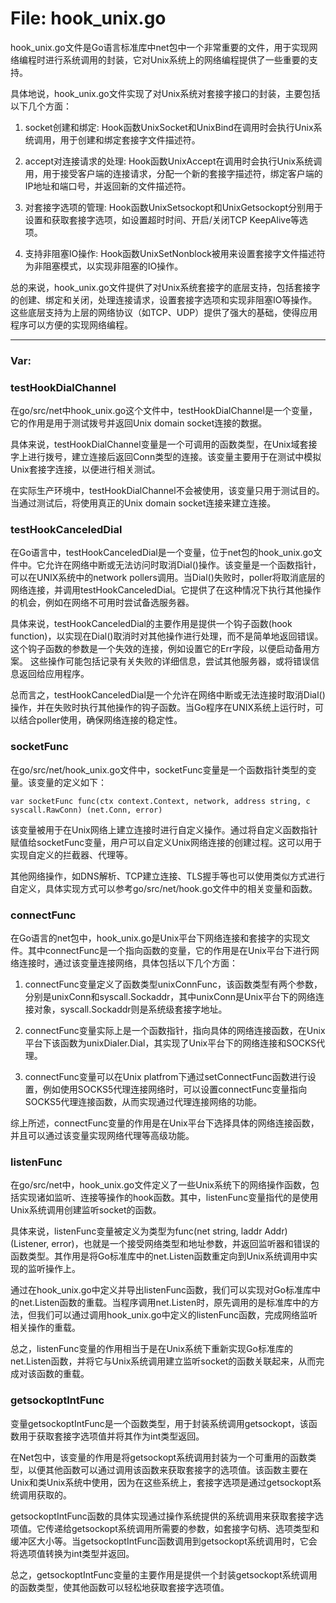 # File: hook_unix.go

hook_unix.go文件是Go语言标准库中net包中一个非常重要的文件，用于实现网络编程时进行系统调用的封装，它对Unix系统上的网络编程提供了一些重要的支持。

具体地说，hook_unix.go文件实现了对Unix系统对套接字接口的封装，主要包括以下几个方面：

1. socket创建和绑定: Hook函数UnixSocket和UnixBind在调用时会执行Unix系统调用，用于创建和绑定套接字文件描述符。

2. accept对连接请求的处理: Hook函数UnixAccept在调用时会执行Unix系统调用，用于接受客户端的连接请求，分配一个新的套接字描述符，绑定客户端的IP地址和端口号，并返回新的文件描述符。

3. 对套接字选项的管理: Hook函数UnixSetsockopt和UnixGetsockopt分别用于设置和获取套接字选项，如设置超时时间、开启/关闭TCP KeepAlive等选项。

4. 支持非阻塞IO操作: Hook函数UnixSetNonblock被用来设置套接字文件描述符为非阻塞模式，以实现非阻塞的IO操作。

总的来说，hook_unix.go文件提供了对Unix系统套接字的底层支持，包括套接字的创建、绑定和关闭，处理连接请求，设置套接字选项和实现非阻塞IO等操作。这些底层支持为上层的网络协议（如TCP、UDP）提供了强大的基础，使得应用程序可以方便的实现网络编程。




---

### Var:

### testHookDialChannel

在go/src/net中hook_unix.go这个文件中，testHookDialChannel是一个变量，它的作用是用于测试拨号并返回Unix domain socket连接的数据。

具体来说，testHookDialChannel变量是一个可调用的函数类型，在Unix域套接字上进行拨号，建立连接后返回Conn类型的连接。该变量主要用于在测试中模拟Unix套接字连接，以便进行相关测试。

在实际生产环境中，testHookDialChannel不会被使用，该变量只用于测试目的。当通过测试后，将使用真正的Unix domain socket连接来建立连接。



### testHookCanceledDial

在Go语言中，testHookCanceledDial是一个变量，位于net包的hook_unix.go文件中。它允许在网络中断或无法访问时取消Dial()操作。该变量是一个函数指针，可以在UNIX系统中的network pollers调用。当Dial()失败时，poller将取消底层的网络连接，并调用testHookCanceledDial。它提供了在这种情况下执行其他操作的机会，例如在网络不可用时尝试备选服务器。

具体来说，testHookCanceledDial的主要作用是提供一个钩子函数(hook function)，以实现在Dial()取消时对其他操作进行处理，而不是简单地返回错误。这个钩子函数的参数是一个失效的连接，例如设置它的Err字段，以便启动备用方案。 这些操作可能包括记录有关失败的详细信息，尝试其他服务器，或将错误信息返回给应用程序。

总而言之，testHookCanceledDial是一个允许在网络中断或无法连接时取消Dial()操作，并在失败时执行其他操作的钩子函数。当Go程序在UNIX系统上运行时，可以结合poller使用，确保网络连接的稳定性。



### socketFunc

在go/src/net/hook_unix.go文件中，socketFunc变量是一个函数指针类型的变量。该变量的定义如下：

```
var socketFunc func(ctx context.Context, network, address string, c syscall.RawConn) (net.Conn, error)
```

该变量被用于在Unix网络上建立连接时进行自定义操作。通过将自定义函数指针赋值给socketFunc变量，用户可以自定义Unix网络连接的创建过程。这可以用于实现自定义的拦截器、代理等。

其他网络操作，如DNS解析、TCP建立连接、TLS握手等也可以使用类似方式进行自定义，具体实现方式可以参考go/src/net/hook.go文件中的相关变量和函数。



### connectFunc

在Go语言的net包中，hook_unix.go是Unix平台下网络连接和套接字的实现文件。其中connectFunc是一个指向函数的变量，它的作用是在Unix平台下进行网络连接时，通过该变量连接网络，具体包括以下几个方面：

1. connectFunc变量定义了函数类型unixConnFunc，该函数类型有两个参数，分别是unixConn和syscall.Sockaddr，其中unixConn是Unix平台下的网络连接对象，syscall.Sockaddr则是系统级套接字地址。

2. connectFunc变量实际上是一个函数指针，指向具体的网络连接函数，在Unix平台下该函数为unixDialer.Dial，其实现了Unix平台下的网络连接和SOCKS代理。

3. connectFunc变量可以在Unix platfrom下通过setConnectFunc函数进行设置，例如使用SOCKS5代理连接网络时，可以设置connectFunc变量指向SOCKS5代理连接函数，从而实现通过代理连接网络的功能。

综上所述，connectFunc变量的作用是在Unix平台下选择具体的网络连接函数，并且可以通过该变量实现网络代理等高级功能。



### listenFunc

在go/src/net中，hook_unix.go文件定义了一些Unix系统下的网络操作函数，包括实现诸如监听、连接等操作的hook函数。其中，listenFunc变量指代的是使用Unix系统调用创建监听socket的函数。

具体来说，listenFunc变量被定义为类型为func(net string, laddr Addr) (Listener, error)，也就是一个接受网络类型和地址参数，并返回监听器和错误的函数类型。其作用是将Go标准库中的net.Listen函数重定向到Unix系统调用中实现的监听操作上。

通过在hook_unix.go中定义并导出listenFunc函数，我们可以实现对Go标准库中的net.Listen函数的重载。当程序调用net.Listen时，原先调用的是标准库中的方法，但我们可以通过调用hook_unix.go中定义的listenFunc函数，完成网络监听相关操作的重载。

总之，listenFunc变量的作用相当于是在Unix系统下重新实现Go标准库的net.Listen函数，并将它与Unix系统调用建立监听socket的函数关联起来，从而完成对该函数的重载。



### getsockoptIntFunc

变量getsockoptIntFunc是一个函数类型，用于封装系统调用getsockopt，该函数用于获取套接字选项值并将其作为int类型返回。

在Net包中，该变量的作用是将getsockopt系统调用封装为一个可重用的函数类型，以便其他函数可以通过调用该函数来获取套接字的选项值。该函数主要在Unix和类Unix系统中使用，因为在这些系统上，套接字选项是通过getsockopt系统调用获取的。

getsockoptIntFunc函数的具体实现通过操作系统提供的系统调用来获取套接字选项值。它传递给getsockopt系统调用所需要的参数，如套接字句柄、选项类型和缓冲区大小等。当getsockoptIntFunc函数调用到getsockopt系统调用时，它会将选项值转换为int类型并返回。

总之，getsockoptIntFunc变量的主要作用是提供一个封装getsockopt系统调用的函数类型，使其他函数可以轻松地获取套接字选项值。



